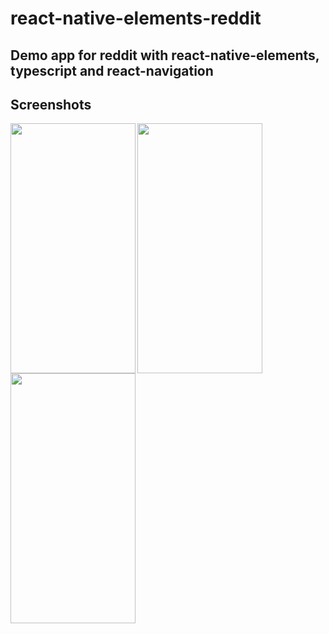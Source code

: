 # react-native-elements-reddit

## Demo app for reddit with react-native-elements, typescript and react-navigation

## Screenshots

<img align="left" width="200" height="400" src="https://user-images.githubusercontent.com/7933604/53001488-64c32d80-3433-11e9-8e9c-b08d2f777120.png">
<img align="left" width="200" height="400" src="https://user-images.githubusercontent.com/7933604/53001487-64c32d80-3433-11e9-9e37-b08e85e7c8b8.png">
<img align="left" width="200" height="400" src="https://user-images.githubusercontent.com/7933604/53001486-642a9700-3433-11e9-9a8c-09334e7c92b5.png">

